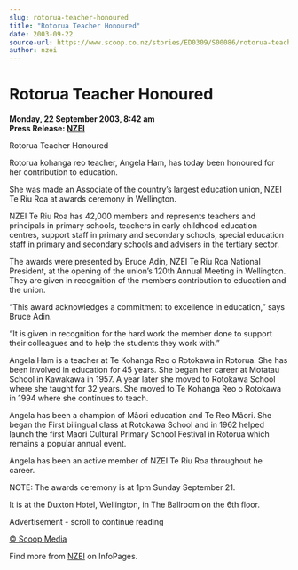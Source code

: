 ```yaml
---
slug: rotorua-teacher-honoured
title: "Rotorua Teacher Honoured"
date: 2003-09-22
source-url: https://www.scoop.co.nz/stories/ED0309/S00086/rotorua-teacher-honoured.htm
author: nzei
---
```

Rotorua Teacher Honoured
========================

**Monday, 22 September 2003, 8:42 am**  
**Press Release: [NZEI](https://info.scoop.co.nz/NZEI)**

Rotorua Teacher Honoured

Rotorua kohanga reo teacher, Angela Ham, has today been honoured for her contribution to education.

She was made an Associate of the country’s largest education union, NZEI Te Riu Roa at awards ceremony in Wellington.

NZEI Te Riu Roa has 42,000 members and represents teachers and principals in primary schools, teachers in early childhood education centres, support staff in primary and secondary schools, special education staff in primary and secondary schools and advisers in the tertiary sector.

The awards were presented by Bruce Adin, NZEI Te Riu Roa National President, at the opening of the union’s 120th Annual Meeting in Wellington. They are given in recognition of the members contribution to education and the union.

“This award acknowledges a commitment to excellence in education,” says Bruce Adin.

“It is given in recognition for the hard work the member done to support their colleagues and to help the students they work with.”

Angela Ham is a teacher at Te Kohanga Reo o Rotokawa in Rotorua. She has been involved in education for 45 years. She began her career at Motatau School in Kawakawa in 1957. A year later she moved to Rotokawa School where she taught for 32 years. She moved to Te Kohanga Reo o Rotokawa in 1994 where she continues to teach.

Angela has been a champion of Mâori education and Te Reo Mâori. She began the First bilingual class at Rotokawa School and in 1962 helped launch the first Maori Cultural Primary School Festival in Rotorua which remains a popular annual event.

Angela has been an active member of NZEI Te Riu Roa throughout he career.

NOTE: The awards ceremony is at 1pm Sunday September 21.

It is at the Duxton Hotel, Wellington, in The Ballroom on the 6th floor.  

Advertisement - scroll to continue reading





[© Scoop Media](http://www.scoop.co.nz/about/terms.html)

Find more from [NZEI](https://info.scoop.co.nz/NZEI) on InfoPages.